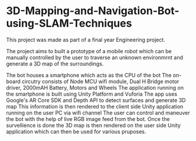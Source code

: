 # 3D-Mapping-and-Navigation-Bot-using-SLAM-Techniques
This project was made as part of a final year Engineering project. 

The project aims to built a prototype of a mobile robot which can be manually controlled by the user to traverse an unknown environmrnt and generate a 3D map of the surroundings.

The bot houses a smartphone which acts as the CPU of the bot
The on-board circutry consists of Node MCU wifi module, Dual H Bridge motor driver, 2000mAH Battery, Motors and Wheels
The application running on the smartphone is built using Unity Platform and Vuforia
The app uses Google's AR Core SDK and Depth API to detect surfaces and generate 3D map
This information is then rendered to the client side Unity application running on the user PC via wifi channel
The user can control and maneuver the bot with the help of live RGB image feed from the bot.
Once the survellience is done the 3D map is then rendered on the user side Unity application which can then be used for various pruposes.
